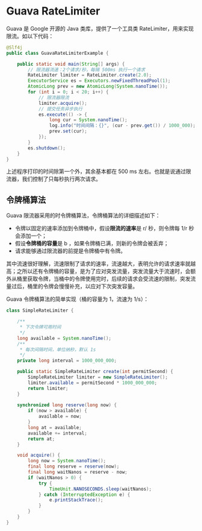 # Guava RateLimiter

Guava 是 Google 开源的 Java 类库，提供了一个工具类 RateLimiter，用来实现限流。如以下代码：

```java
@Slf4j
public class GuavaRateLimiterExample {

    public static void main(String[] args) {
        // 限流器流速：2个请求/秒，每隔 500ms 执行一个请求
        RateLimiter limiter = RateLimiter.create(2.0);
        ExecutorService es = Executors.newFixedThreadPool(1);
        AtomicLong prev = new AtomicLong(System.nanoTime());
        for (int i = 0; i < 20; i++) {
            // 限流器限流
            limiter.acquire();
            // 提交任务异步执行
            es.execute(() -> {
                long cur = System.nanoTime();
                log.info("时间间隔：{}", (cur - prev.get()) / 1000_000);
                prev.set(cur);
            });
        }
        es.shutdown();
    }
}
```

上述程序打印的时间除第一个外，其余基本都在 500 ms 左右。也就是说通过限流器，我们控制了只每秒执行两次请求。

## 令牌桶算法

Guava 限流器采用的时令牌桶算法，令牌桶算法的详细描述如下：

- 令牌以固定的速率添加到令牌桶中，假设**限流的速率**是 r/ 秒，则令牌每 1/r 秒会添加一个；
- 假设**令牌桶的容量**是 b ，如果令牌桶已满，则新的令牌会被丢弃；
- 请求能够通过限流器的前提是令牌桶中有令牌。

其中流速很好理解，流速限制了请求的速率，流速越大，表明允许的请求速率就越高；之所以还有令牌桶的容量，是为了应对突发流量，突发流量大于流速时，会额外从桶里获取令牌，当桶中的令牌使用完时，后续的请求会受流速的限制，突发流量过后，桶里的令牌会慢慢补充，以应对下次突发容量。

Guava 令牌桶算法的简单实现（桶的容量为 1，流速为 1/s）：

```java
class SimpleRateLimiter {

    /**
     * 下次令牌可用时间
     */
    long available = System.nanoTime();
    /**
     * 每次间隔时间，单位纳秒，默认 1s
     */
    private long interval = 1000_000_000;

    public static SimpleRateLimiter create(int permitSecond) {
        SimpleRateLimiter limiter = new SimpleRateLimiter();
        limiter.available = permitSecond * 1000_000_000;
        return limiter;
    }
    
    synchronized long reserve(long now) {
        if (now > available) {
            available = now;
        }
        long at = available;
        available += interval;
        return at;
    }

    void acquire() {
        long now = System.nanoTime();
        final long reserve = reserve(now);
        final long waitNanos = reserve - now;
        if (waitNanos > 0) {
            try {
                TimeUnit.NANOSECONDS.sleep(waitNanos);
            } catch (InterruptedException e) {
                e.printStackTrace();
            }
        }
    }
}
```



